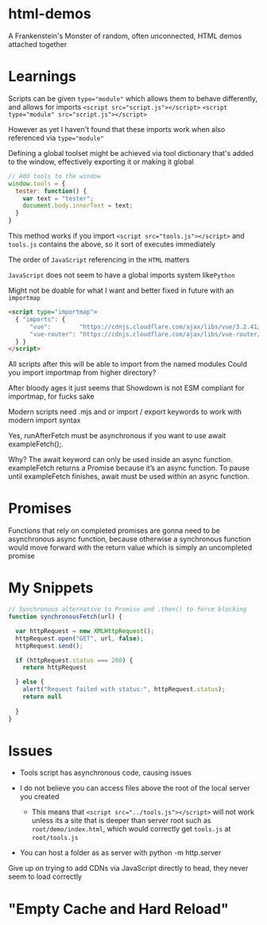 # html-demos
A Frankenstein's Monster of random, often unconnected, HTML demos attached together


# Learnings

Scripts can be given `type="module"` which allows them to behave differently, and allows for imports
`<script src="script.js"></script>`
`<script type="module" src="script.js"></script>`

However as yet I haven't found that these imports work when also referenced via `type="module"`

Defining a global toolset might be achieved via tool dictionary that's added to the window, effectively exporting it or making it global
```javascript
// Add tools to the window
window.tools = {
  tester: function() {
    var text = "tester";
    document.body.innerText = text;
  }
}
```
This method works if you import `<script src="tools.js"></script>` and `tools.js` contains the above, so it sort of executes immediately

The order of `JavaScript` referencing in the `HTML` matters

`JavaScript` does not seem to have a global imports system like`Python`


Might not be doable for what I want and better fixed in future with an `importmap` 
```html
<script type="importmap">
  { "imports": {
      "vue":        "https://cdnjs.cloudflare.com/ajax/libs/vue/3.2.41/vue.esm-browser.prod.js",
      "vue-router": "https://cdnjs.cloudflare.com/ajax/libs/vue-router/4.1.5/vue-router.esm-browser.min.js"
  } }
</script>
```
All scripts after this will be able to import from the named modules
Could you import importmap from higher directory?

After bloody ages it just seems that Showdown is not ESM compliant for importmap, for fucks sake

Modern scripts need .mjs and or import / export keywords to work with modern import syntax



Yes, runAfterFetch must be asynchronous if you want to use await exampleFetch();.

Why?
The await keyword can only be used inside an async function.
exampleFetch returns a Promise because it’s an async function.
To pause until exampleFetch finishes, await must be used within an async function.

# Promises
Functions that rely on completed promises are gonna need to be asynchronous async function, because otherwise a synchronous function would move forward with the return value which is simply an uncompleted promise


# My Snippets
```javascript
// Synchronous alternative to Promise and .then() to force blocking
function synchronousFetch(url) {

  var httpRequest = new XMLHttpRequest(); 
  httpRequest.open("GET", url, false); 
  httpRequest.send();

  if (httpRequest.status === 200) {
    return httpRequest

  } else {
    alert("Request failed with status:", httpRequest.status);
    return null
    
  }
}
```

# Issues
- Tools script has asynchronous code, causing issues

- I do not believe you can access files above the root of the local server you created
  - This means that `<script src="../tools.js"></script>` will not work unless its a site that is deeper than server root such as `root/demo/index.html`, which would correctly get `tools.js` at `root/tools.js`

- You can host a folder as as server with python -m http.server

Give up on trying to add CDNs via JavaScript directly to head, they never seem to load correctly

# "Empty Cache and Hard Reload"